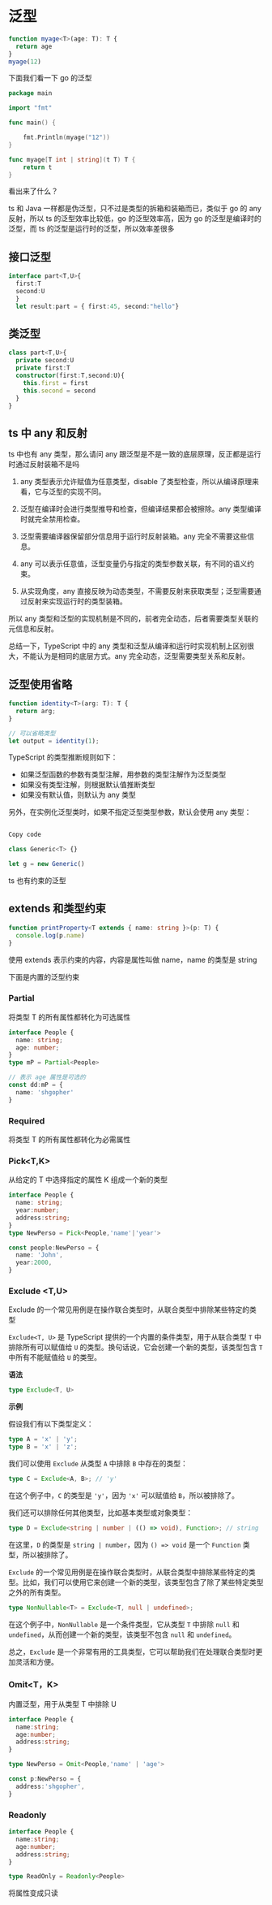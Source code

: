 <!--
 * @Author: shgopher shgopher@gmail.com
 * @Date: 2024-01-24 00:19:32
 * @LastEditors: shgopher shgopher@gmail.com
 * @LastEditTime: 2024-03-06 17:45:56
 * @FilePath: /TSFamily/ts/泛型/README.md
 * @Description: 
 * 
 * Copyright (c) 2024 by shgopher, All Rights Reserved. 
-->
# 泛型

```ts
function myage<T>(age: T): T {
  return age
}
myage(12)
```
下面我们看一下 go 的泛型
```go
package main

import "fmt"

func main() {

	fmt.Println(myage("12"))
}

func myage[T int | string](t T) T {
	return t
}
```
看出来了什么？

ts 和 Java 一样都是伪泛型，只不过是类型的拆箱和装箱而已，类似于 go 的 any 反射，所以 ts 的泛型效率比较低，go 的泛型效率高，因为 go 的泛型是编译时的泛型，而 ts 的泛型是运行时的泛型，所以效率差很多

## 接口泛型

```ts
interface part<T,U>{
  first:T
  second:U 
  }
  let result:part = { first:45, second:"hello"}
```
## 类泛型
```ts
class part<T,U>{
  private second:U
  private first:T
  constructor(first:T,second:U){
    this.first = first
    this.second = second
  }
}
```
## ts 中 any 和反射

ts 中也有 any 类型，那么请问 any 跟泛型是不是一致的底层原理，反正都是运行时通过反射装箱不是吗

1. any 类型表示允许赋值为任意类型，disable 了类型检查，所以从编译原理来看，它与泛型的实现不同。

2. 泛型在编译时会进行类型推导和检查，但编译结果都会被擦除。any 类型编译时就完全禁用检查。

3. 泛型需要编译器保留部分信息用于运行时反射装箱。any 完全不需要这些信息。

4. any 可以表示任意值，泛型变量仍与指定的类型参数关联，有不同的语义约束。

5. 从实现角度，any 直接反映为动态类型，不需要反射来获取类型；泛型需要通过反射来实现运行时的类型装箱。

所以 any 类型和泛型的实现机制是不同的，前者完全动态，后者需要类型关联的元信息和反射。

总结一下，TypeScript 中的 any 类型和泛型从编译和运行时实现机制上区别很大，不能认为是相同的底层方式。any 完全动态，泛型需要类型关系和反射。
## 泛型使用省略
```ts
function identity<T>(arg: T): T {
  return arg;
}

// 可以省略类型
let output = identity(1);
```

TypeScript 的类型推断规则如下：

- 如果泛型函数的参数有类型注解，用参数的类型注解作为泛型类型
- 如果没有类型注解，则根据默认值推断类型
- 如果没有默认值，则默认为 any 类型

另外，在实例化泛型类时，如果不指定泛型类型参数，默认会使用 any 类型：

```ts

Copy code

class Generic<T> {}

let g = new Generic()
```

ts 也有约束的泛型

## extends 和类型约束

```ts
function printProperty<T extends { name: string }>(p: T) {
  console.log(p.name)
}
```
使用 extends 表示约束的内容，内容是属性叫做 name，name 的类型是 string

下面是内置的泛型约束

### Partial<T>

将类型 T 的所有属性都转化为可选属性

```ts
interface People {
  name: string;
  age: number;
}
type mP = Partial<People>

// 表示 age 属性是可选的
const dd:mP = {
  name: 'shgopher'
}
```
### Required<T>
将类型 T 的所有属性都转化为必需属性
### Pick<T,K>
从给定的 T 中选择指定的属性 K 组成一个新的类型

```ts
interface People {
  name: string;
  year:number;
  address:string;
}
type NewPerso = Pick<People,'name'|'year'>

const people:NewPerso = {
  name: 'John',
  year:2000,
} 

```
### Exclude <T,U>
Exclude 的一个常见用例是在操作联合类型时，从联合类型中排除某些特定的类型

`Exclude<T, U>` 是 TypeScript 提供的一个内置的条件类型，用于从联合类型 `T` 中排除所有可以赋值给 `U` 的类型。换句话说，它会创建一个新的类型，该类型包含 `T` 中所有不能赋值给 `U` 的类型。

**语法**

```typescript
type Exclude<T, U>
```

**示例**

假设我们有以下类型定义：

```typescript
type A = 'x' | 'y';
type B = 'x' | 'z';
```

我们可以使用 `Exclude` 从类型 `A` 中排除 `B` 中存在的类型：

```typescript
type C = Exclude<A, B>; // 'y'
```

在这个例子中，`C` 的类型是 `'y'`，因为 `'x'` 可以赋值给 `B`，所以被排除了。

我们还可以排除任何其他类型，比如基本类型或对象类型：

```typescript
type D = Exclude<string | number | (() => void), Function>; // string | number
```

在这里，`D` 的类型是 `string | number`，因为 `() => void` 是一个 `Function` 类型，所以被排除了。

`Exclude` 的一个常见用例是在操作联合类型时，从联合类型中排除某些特定的类型。比如，我们可以使用它来创建一个新的类型，该类型包含了除了某些特定类型之外的所有类型。

```typescript
type NonNullable<T> = Exclude<T, null | undefined>;
```

在这个例子中，`NonNullable` 是一个条件类型，它从类型 `T` 中排除 `null` 和 `undefined`，从而创建一个新的类型，该类型不包含 `null` 和 `undefined`。

总之，`Exclude` 是一个非常有用的工具类型，它可以帮助我们在处理联合类型时更加灵活和方便。
### Omit<T，K>
内置泛型，用于从类型 T 中排除 U

```ts
interface People {
  name:string;
  age:number;
  address:string;
}

type NewPerso = Omit<People,'name' | 'age'>

const p:NewPerso = {
  address:'shgopher',
}
```
### Readonly<T>

```ts
interface People {
  name:string;
  age:number;
  address:string;
}

type ReadOnly = Readonly<People>
```
将属性变成只读